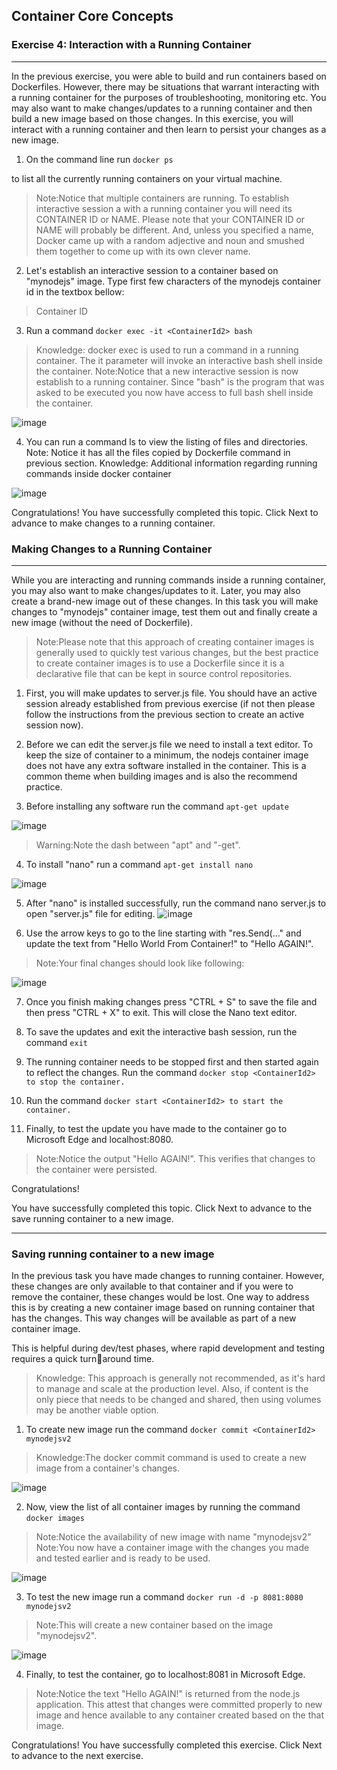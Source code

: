 ## Container Core Concepts

### Exercise 4: Interaction with a Running Container
---

In the previous exercise, you were able to build and run containers based on Dockerfiles. However, there may
be situations that warrant interacting with a running container for the purposes of troubleshooting,
monitoring etc. You may also want to make changes/updates to a running container and then build a new
image based on those changes. In this exercise, you will interact with a running container and then learn to
persist your changes as a new image.

1. On the command line run
```docker ps```

to list all the currently running containers on your virtual machine.
> Note:Notice that multiple containers are running. To establish interactive session a with a
running container you will need its CONTAINER ID or NAME. Please note that your
CONTAINER ID or NAME will probably be different. And, unless you specified a name, Docker
came up with a random adjective and noun and smushed them together to come up with its own clever name.

2. Let's establish an interactive session to a container based on "mynodejs" image. Type first few
characters of the mynodejs container id in the textbox bellow:
> Container ID

3. Run a command
```docker exec -it <ContainerId2> bash```

>Knowledge: docker exec is used to run a command in a running container. The it parameter will
invoke an interactive bash shell inside the container.
> Note:Notice that a new interactive session is now establish to a running container. Since "bash"
is the program that was asked to be executed you now have access to full bash shell inside the
container.

![image](https://user-images.githubusercontent.com/85903942/233816165-23186dea-cf11-43fc-b6a0-7483059a3be4.png)

4. You can run a command ls to view the listing of files and directories.
Note: Notice it has all the files copied by Dockerfile command in previous section.
Knowledge: Additional information regarding running commands inside docker container

![image](https://user-images.githubusercontent.com/85903942/233816169-e7b8fad9-3908-4884-aa03-7ecd43feffe4.png)

Congratulations!
You have successfully completed this topic. Click Next to advance to make changes to a running container.
  
 
### Making Changes to a Running Container
---
 
While you are interacting and running commands inside a running container, you may also want to make
changes/updates to it. Later, you may also create a brand-new image out of these changes. In this task you
will make changes to "mynodejs" container image, test them out and finally create a new image (without the
need of Dockerfile).

> Note:Please note that this approach of creating container images is generally used to quickly test
various changes, but the best practice to create container images is to use a Dockerfile since it is a
declarative file that can be kept in source control repositories.

1. First, you will make updates to server.js file. You should have an active session already established from
previous exercise (if not then please follow the instructions from the previous section to create an active
session now).

2. Before we can edit the server.js file we need to install a text editor. To keep the size of container to a
minimum, the nodejs container image does not have any extra software installed in the container. This
is a common theme when building images and is also the recommend practice.

3. Before installing any software run the command
```apt-get update```

![image](https://user-images.githubusercontent.com/85903942/233816173-888a961d-c42d-4303-ad04-5abcffc7a2cb.png)

> Warning:Note the dash between "apt" and "-get".
4. To install "nano" run a command
```apt-get install nano```

![image](https://user-images.githubusercontent.com/85903942/233816176-0bc09c5e-5ac7-4080-92bc-4e27d13d2a6b.png)

5. After "nano" is installed successfully, run the command nano server.js to open "server.js" file for editing.
![image](https://user-images.githubusercontent.com/85903942/233816181-1647afea-8670-4847-bd96-3cbed66c5619.png)


6. Use the arrow keys to go to the line starting with "res.Send(..." and update the text from "Hello World
From Container!" to "Hello AGAIN!".
> Note:Your final changes should look like following:

![image](https://user-images.githubusercontent.com/85903942/233816186-80f90bd1-110d-480e-8bf2-ee2802b7a982.png)

7. Once you finish making changes press "CTRL + S" to save the file and then press "CTRL + X" to exit.
This will close the Nano text editor.

8. To save the updates and exit the interactive bash session, run the command
```exit```

9. The running container needs to be stopped first and then started again to reflect the changes. Run the
command
```docker stop <ContainerId2> to stop the container.```

10. Run the command
```docker start <ContainerId2> to start the container.```

11. Finally, to test the update you have made to the container go to Microsoft Edge and localhost:8080.

> Note:Notice the output "Hello AGAIN!". This verifies that changes to the container were persisted.

Congratulations!

You have successfully completed this topic. Click Next to advance to the save running container to a new
image.

---
  
### Saving running container to a new image

In the previous task you have made changes to running container. However, these changes are only available
to that container and if you were to remove the container, these changes would be lost.
One way to address this is by creating a new container image based on running container that has the
changes. This way changes will be available as part of a new container image.

This is helpful during dev/test phases, where rapid development and testing requires a quick turnaround time.
> Knowledge: This approach is generally not recommended, as it's hard to manage and scale at the
production level. Also, if content is the only piece that needs to be changed and shared, then using
volumes may be another viable option. 

1. To create new image run the command
```docker commit <ContainerId2> mynodejsv2```

> Knowledge:The docker commit command is used to create a new image from a container's changes.

![image](https://user-images.githubusercontent.com/85903942/233816193-17067f62-1a34-449e-8604-4f5f437b642d.png)

2. Now, view the list of all container images by running the command
```docker images```
> Note:Notice the availability of new image with name "mynodejsv2"
Note:You now have a container image with the changes you made and tested earlier and is
ready to be used.

![image](https://user-images.githubusercontent.com/85903942/233816200-4d82d5c8-54d3-4122-86e5-87b5a632d11c.png)

3. To test the new image run a command
```docker run -d -p 8081:8080 mynodejsv2```
> Note:This will create a new container based on the image "mynodejsv2".

![image](https://user-images.githubusercontent.com/85903942/233816202-d2e47efa-aecc-4270-aef3-faefba8998df.png)

4. Finally, to test the container, go to localhost:8081 in Microsoft Edge.
>Note:Notice the text "Hello AGAIN!" is returned from the node.js application. This attest that
changes were committed properly to new image and hence available to any container created
based on the that image.

Congratulations!
You have successfully completed this exercise. Click Next to advance to the next exercise.
